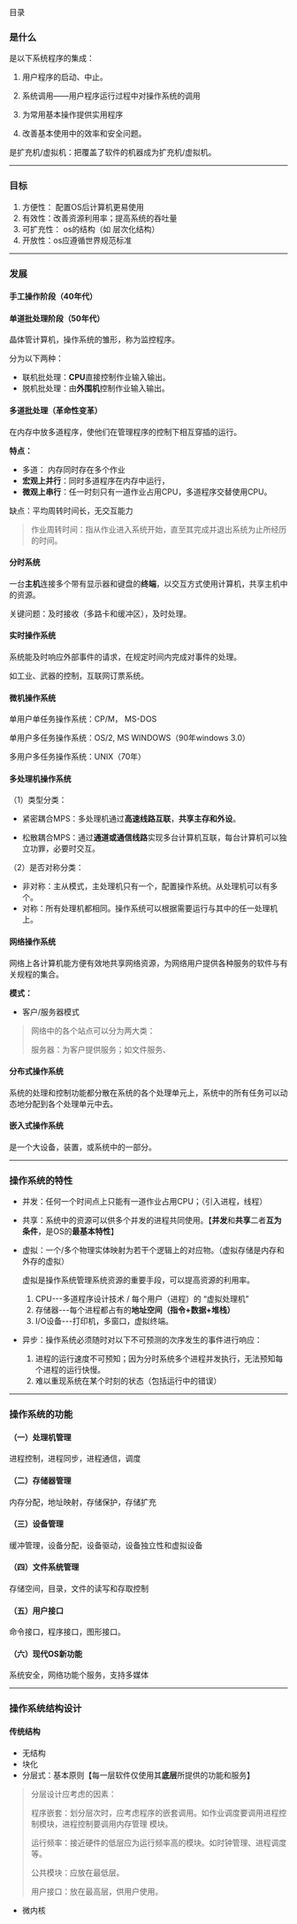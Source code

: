   目录





### 是什么

是以下系统程序的集成：

1. 用户程序的启动、中止。

2. 系统调用——用户程序运行过程中对操作系统的调用

3. 为常用基本操作提供实用程序

4. 改善基本使用中的效率和安全问题。

是扩充机/虚拟机：把覆盖了软件的机器成为扩充机/虚拟机。





***

### 目标

1. 方便性： 配置OS后计算机更易使用
2. 有效性：改善资源利用率；提高系统的吞吐量
3. 可扩充性： os的结构（如 层次化结构）
4. 开放性：os应遵循世界规范标准





***

### 发展

#### 手工操作阶段（40年代） 

#### 单道批处理阶段（50年代） 

晶体管计算机，操作系统的雏形，称为监控程序。

分为以下两种：

- 联机批处理：**CPU**直接控制作业输入输出。
- 脱机批处理：由**外围机**控制作业输入输出。



#### 多道批处理（革命性变革）

在内存中放多道程序，使他们在管理程序的控制下相互穿插的运行。

**特点：**

- 多道： 内存同时存在多个作业
- **宏观上并行**：同时多道程序在内存中运行，
- **微观上串行**：任一时刻只有一道作业占用CPU，多道程序交替使用CPU。

缺点：平均周转时间长，无交互能力

> 作业周转时间：指从作业进入系统开始，直至其完成并退出系统为止所经历的时间。



#### 分时系统

一台**主机**连接多个带有显示器和键盘的**终端**，以交互方式使用计算机，共享主机中的资源。

关键问题：及时接收（多路卡和缓冲区），及时处理。



#### 实时操作系统

系统能及时响应外部事件的请求，在规定时间内完成对事件的处理。

如工业、武器的控制，互联网订票系统。



#### 微机操作系统

单用户单任务操作系统：CP/M， MS-DOS

单用户多任务操作系统：OS/2, MS WINDOWS（90年windows 3.0）

多用户多任务操作系统：UNIX（70年）



#### 多处理机操作系统

（1）类型分类：

- 紧密耦合MPS：多处理机通过**高速线路互联**，**共享主存和外设**。

- 松散耦合MPS：通过**通道或通信线路**实现多台计算机互联，每台计算机可以独立功罪，必要时交互。

（2）是否对称分类：

- 非对称：主从模式，主处理机只有一个，配置操作系统。从处理机可以有多个。
- 对称：所有处理机都相同。操作系统可以根据需要运行与其中的任一处理机上。



#### 网络操作系统

网络上各计算机能方便有效地共享网络资源，为网络用户提供各种服务的软件与有关规程的集合。

**模式：**

- 客户/服务器模式

> 网络中的各个站点可以分为两大类：
>
> 服务器：为客户提供服务；如文件服务、



#### 分布式操作系统

系统的处理和控制功能都分散在系统的各个处理单元上，系统中的所有任务可以动态地分配到各个处理单元中去。



#### 嵌入式操作系统

是一个大设备，装置，或系统中的一部分。





***

### 操作系统的特性

- 并发：任何一个时间点上只能有一道作业占用CPU；（引入进程，线程）

- 共享：系统中的资源可以供多个并发的进程共同使用。【**并发**和**共享**二者**互为条件**，是OS的**最基本特性**】

- 虚拟：一个/多个物理实体映射为若干个逻辑上的对应物。（虚拟存储是内存和外存的虚拟）

  虚拟是操作系统管理系统资源的重要手段，可以提高资源的利用率。

  1. CPU---多道程序设计技术 / 每个用户（进程）的 “虚拟处理机”
  2. 存储器---每个进程都占有的**地址空间（指令+数据+堆栈）**
  3. I/O设备---打印机，多窗口，虚拟终端。

- 异步：操作系统必须随时对以下不可预测的次序发生的事件进行响应：

  1. 进程的运行速度不可预知；因为分时系统多个进程并发执行，无法预知每个进程的运行快慢。
  2. 难以重现系统在某个时刻的状态（包括运行中的错误）

***

### 操作系统的功能

#### （一）处理机管理

进程控制，进程同步，进程通信，调度

#### （二）存储器管理

内存分配，地址映射，存储保护，存储扩充

#### （三）设备管理

缓冲管理，设备分配，设备驱动，设备独立性和虚拟设备

#### （四）文件系统管理

存储空间，目录，文件的读写和存取控制

#### （五）用户接口

命令接口，程序接口，图形接口。

#### （六）现代OS新功能

系统安全，网络功能个服务，支持多媒体





***

### 操作系统结构设计

#### 传统结构

- 无结构
- 块化
- 分层式：基本原则【每一层软件仅使用其**底层**所提供的功能和服务】

> 分层设计应考虑的因素：
>
> 程序嵌套：划分层次时，应考虑程序的嵌套调用。如作业调度要调用进程控制模块，进程控制要调用内存管理 模块。
>
> 运行频率：接近硬件的低层应为运行频率高的模块。如时钟管理、进程调度等。
>
> 公共模块：应放在最低层。
>
> 用户接口：放在最高层，供用户使用。

- 微内核